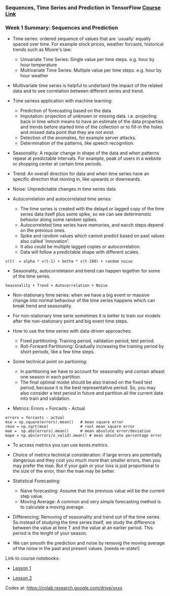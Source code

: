 
### Sequences, Time Series and Prediction in TensorFlow [Course Link](https://www.coursera.org/learn/tensorflow-sequences-time-series-and-prediction/home/welcome)

### Week 1 Summary:  Sequences and Prediction

- Time series: ordered sequence of values that are `usually' equally spaced over time. For example stock prices, weather forcasts, historical trends such as Moore's law:
	- Univariate Time Series: Single value per time steps. e.g. hour by hour temperature
	- Multivariate Time Series: Multiple value per time steps. e.g. hour by hour weather
	
- Multivariate time series is helpful to undertand the impact of the related data and to see correlation between different series and trend.

- Time seriess application with machine learning:
	- Prediction of forecasting based on the data
	- Imputation: projection of unknown or missing data. i.e. projecting back in time which means to have an estimate of the data properties and trends before started time of the collection or to fill-in the holes and missed data point that they are not exist. 
	- Detection of the anomalies, for example server attacks.
	- Determination of the patterns, like speech recognition. 
 
- Seasonality: A regular change in shape of the data and when patterns repeat at predictable intervals. For example, peak of users in a website or shopping center at certain time periods.

- Trend: An overall direction for data and when time series have an specific direction that moving in, like upwards or downwards.

- Noise: Unpredictable changes in time series data

- Autocorrelation and autocorrelated time series: 
	- The time series is created with the delayd or lagged copy of the time series data itself plus some spike, so we can see determenstic behavior along some random spikes. 
	- Autocorreleted time series have memories, and eacch steps depend on the previous ones. 
	- Spike and random values which cannot predict based on past values also called `Innovation'.
	- It also could be multiple lagged copies or autocorrelation. 
	- Data will follow a predictable shape with different scales.
	
```
v(t)  = alpha * v(t-1) + betha * v(t-100) + random noise
```

- Seasonality, autocorreletaion and trend can happen together for some of the time series.

```
Seasonality + Trend + Autocorrelation + Noise
```

- Non-stationary time series: when we have a big event or massive change into normal behaviour of the time series happens which can break trend and seasonality.

- For non-stationary time serie sometimes it is better to train our models after the non-stationary point and big event time steps.

 - How to use the time series with data-driven approaches:
	- Fixed partitioning: Training period, validation period, test period.
	- Roll-Forward Partitioning: Gradually increasing the training period by short periods, like a few time steps. 

 - Some technical point on partioning: 	
	- In partitioning we have to account for seasonality and contain atleast one season in each partition. 
	- The final optimal model should be also trained on the fixed test period, because it is the best representative period. So, you may also consider a test period in future and partition all the current data into train and validation. 

 - Metrics: Errors = Forcasts - Actual
 
 ```
 errors = forcasts - actual
 mse = np.square(errors).mean()   # mean square error
 rmse = np.sqrt(mse)              # root mean square error
 mae =  np.abs(errors).mean()     # mean absolute error/deviation
 mape = np.abs(errors/x_valid).mean() # mean absolute percentage error
 ```
 
 - To access metrics you can use *keras.metrics*.
 - Choice of metrics technical consideration: if large errors are potentially dangerous and they cost you much more than smaller errors, then you may prefer the mse. But if your gain or your loss is just proportional to the size of the error, then the mae may be better. 
 
- Statistical Forecasting:
	- Naive forecasting: Assume that the previous value will be the current step value.
	 - Moving Average: A common and very simple forecasting method is to calculate a moving average. 
	 
	 
 - Differencing: Removing of seasonality and trend out of the time series. So instead of studying the time series itself, we study the difference between the value at time T and the value at an earlier period. This period is the lenght of your season.
 
 - We can smooth the prediction and noise by removig the moving average of the noise in the past and present values. [needs re-state!]
 
 Link to course notebooks:
 
 - [Lesson 1](https://colab.research.google.com/github/lmoroney/dlaicourse/blob/master/TensorFlow%20In%20Practice/Course%204%20-%20S%2BP/S%2BP_Week_1_Lesson_2.ipynb)
 
 - [Lesson 2](https://colab.research.google.com/github/lmoroney/dlaicourse/blob/master/TensorFlow%20In%20Practice/Course%204%20-%20S%2BP/S%2BP%20Week%201%20-%20Lesson%203%20-%20Notebook.ipynb)
 
Codes at: https://colab.research.google.com/drive/xxxx
